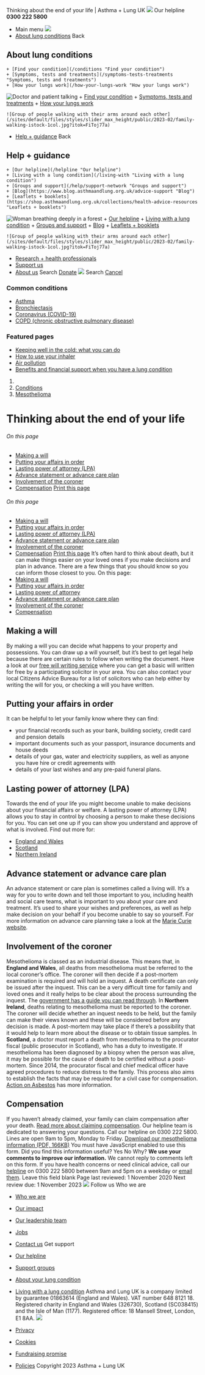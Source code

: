 
Thinking about the end of your life | Asthma + Lung UK
 [![](/themes/custom/asthma-lung-uk/images/aluk-logo.png)](/ "Homepage")
 Our helpline **0300 222 5800**
* Main menu
![](/wingsuit/asthma-lung-uk/images/aluk-logo.png)
* [About lung conditions](#about "About lung conditions")
 Back
 
## About lung conditions
	+ [Find your condition](/conditions "Find your condition")
	+ [Symptoms, tests and treatments](/symptoms-tests-treatments "Symptoms, tests and treatments")
	+ [How your lungs work](/how-your-lungs-work "How your lungs work")
![Doctor and patient talking](/sites/default/files/styles/slider_max_height/public/2023-02/119589.jpg?itok=IfMKqhqJ)
	+ [Find your condition](/conditions)
	+ [Symptoms, tests and treatments](/symptoms-tests-treatments)
	+ [How your lungs work](/how-your-lungs-work)
	
	
	![Group of people walking with their arms around each other](/sites/default/files/styles/slider_max_height/public/2023-02/family-walking-istock-1col.jpg?itok=FiToj77a)
* [Help + guidance](#get-support "Help + guidance")
 Back
 
## Help + guidance
	+ [Our helpline](/helpline "Our helpline")
	+ [Living with a lung condition](/living-with "Living with a lung condition")
	+ [Groups and support](/help/support-network "Groups and support")
	+ [Blog](https://www.blog.asthmaandlung.org.uk/advice-support "Blog")
	+ [Leaflets + booklets](https://shop.asthmaandlung.org.uk/collections/health-advice-resources "Leaflets + booklets")
![Woman breathing deeply in a forest](/sites/default/files/styles/slider_max_height/public/2023-02/A%2BLUK%20Generic73.jpg?itok=IY-jWei3)
	+ [Our helpline](/helpline)
	+ [Living with a lung condition](/living-with)
	+ [Groups and support](/help/support-network)
	+ [Blog](https://www.blog.asthmaandlung.org.uk/advice-support)
	+ [Leaflets + booklets](https://shop.asthmaandlung.org.uk/collections/health-advice-resources "Leaflets and booklets about lung conditions")
	
	
	![Group of people walking with their arms around each other](/sites/default/files/styles/slider_max_height/public/2023-02/family-walking-istock-1col.jpg?itok=FiToj77a)
* [Research + health professionals](/research-health-professionals "Research + health professionals")
* [Support us](/support-us "Support us")
* [About us](/about-us "About us")
Search
[Donate](https://action.asthmaandlung.org.uk/page/99720/donate/1?ea_tracking_id=General_WebsiteALUK_Header_Regular "Donate") 
 [![](/themes/custom/asthma-lung-uk/images/aluk-logo.png)](/ "Homepage")
Search
[Cancel](#)
### Common conditions
* [Asthma](/conditions/asthma)
* [Bronchiectasis](/conditions/bronchiectasis)
* [Coronavirus (COVID-19)](/conditions/coronavirus)
* [COPD (chronic obstructive pulmonary disease)](/conditions/copd-chronic-obstructive-pulmonary-disease)
### Featured pages
* [Keeping well in the cold: what you can do](/living-with/cold-weather)
* [How to use your inhaler](/living-with/inhaler-videos)
* [Air pollution](/living-with/air-pollution)
* [Benefits and financial support when you have a lung condition](/living-with/benefits)
1. 
3. [Conditions](/conditions)
5. [Mesothelioma](/conditions/mesothelioma)
# Thinking about the end of your life
###### On this page
* [Making a will](#will)
* [Putting your affairs in order](#affairs)
* [Lasting power of attorney (LPA)](#lpa)
* [Advance statement or advance care plan](#advance-care-plan)
* [Involvement of the coroner](#coroner)
* [Compensation](#compensation)
[Print this page](javascript:window.print();) 
###### On this page
* [Making a will](#will)
* [Putting your affairs in order](#affairs)
* [Lasting power of attorney (LPA)](#lpa)
* [Advance statement or advance care plan](#advance-care-plan)
* [Involvement of the coroner](#coroner)
* [Compensation](#compensation)
[Print this page](javascript:window.print();) 
It’s often hard to think about death, but it can make things easier on your loved ones if you make decisions and plan in advance. There are a few things that you should know so you can inform those closest to you.
On this page:
* [Making a will](#will)
* [Putting your affairs in order](#affairs)
* [Lasting power of attorney](#lpa)
* [Advance statement or advance care plan](#advance-care-plan)
* [Involvement of the coroner](#coroner)
* [Compensation](#compensation)
## Making a will
By making a will you can decide what happens to your property and possessions. You can draw up a will yourself, but it’s best to get legal help because there are certain rules to follow when writing the document.
Have a look at our [free will writing service](https://www.blf.org.uk/legacies/our-free-will-writing-service) where you can get a basic will written for free by a participating solicitor in your area. You can also contact your local Citizens Advice Bureau for a list of solicitors who can help either by writing the will for you, or checking a will you have written.
## Putting your affairs in order
It can be helpful to let your family know where they can find:
* your financial records such as your bank, building society, credit card and pension details
* important documents such as your passport, insurance documents and house deeds
* details of your gas, water and electricity suppliers, as well as anyone you have hire or credit agreements with
* details of your last wishes and any pre-paid funeral plans.
## Lasting power of attorney (LPA)
Towards the end of your life you might become unable to make decisions about your financial affairs or welfare.
A lasting power of attorney (LPA) allows you to stay in control by choosing a person to make these decisions for you. You can set one up if you can show you understand and approve of what is involved. Find out more for:
* [England and Wales](https://www.gov.uk/power-of-attorney)
* [Scotland](http://www.publicguardian-scotland.gov.uk/power-of-attorney)
* [Northern Ireland](https://www.nidirect.gov.uk/)
## Advance statement or advance care plan
An advance statement or care plan is sometimes called a living will. It’s a way for you to write down and tell those important to you, including health and social care teams, what is important to you about your care and treatment. It’s used to share your wishes and preferences, as well as help make decision on your behalf if you become unable to say so yourself. For more information on advance care planning take a look at the [Marie Curie website](https://www.mariecurie.org.uk/help/support/terminal-illness/planning-ahead/advance-care-planning).
## Involvement of the coroner
Mesothelioma is classed as an industrial disease. This means that, in **England and Wales**, all deaths from mesothelioma must be referred to the local coroner’s office. The coroner will then decide if a post-mortem examination is required and will hold an inquest. A death certificate can only be issued after the inquest. This can be a very difficult time for family and loved ones and it really helps to be clear about the process surrounding the inquest. The [government has a guide you can read through](https://www.gov.uk/government/publications/guide-to-coroner-services-and-coroner-investigations-a-short-guide).
In **Northern Ireland**, deaths relating to mesothelioma must be reported to the coroner. The coroner will decide whether an inquest needs to be held, but the family can make their views known and these will be considered before any decision is made. A post-mortem may take place if there’s a possibility that it would help to learn more about the disease or to obtain tissue samples.
In **Scotland**, a doctor must report a death from mesothelioma to the procurator fiscal (public prosecutor in Scotland), who has a duty to investigate. If mesothelioma has been diagnosed by a biopsy when the person was alive, it may be possible for the cause of death to be certified without a post-mortem. Since 2014, the procurator fiscal and chief medical officer have agreed procedures to reduce distress to the family. This process also aims to establish the facts that may be required for a civil case for compensation. [Action on Asbestos](https://www.clydesideactiononasbestos.org.uk/) has more information.
## Compensation
If you haven’t already claimed, your family can claim compensation after your death. [Read more about claiming compensation](https://www.blf.org.uk/support-for-you/mesothelioma/support/specialist-legal-support).
Our helpline team is dedicated to answering your questions. Call our helpline on 0300 222 5800. Lines are open 9am to 5pm, Monday to Friday.
[Download our mesothelioma information (PDF, 166KB)](https://www.blf.org.uk/sites/default/files/Mesothelioma%20V5%20downloadable%20PDF.pdf)
You must have JavaScript enabled to use this form.
Did you find this information useful?
Yes
No
Why?
**We use your comments to improve our information.** We cannot reply to comments left on this form. If you have health concerns or need clinical advice, call our [helpline](/helpline) on 0300 222 5800 between 9am and 5pm on a weekday or [email them](/helpline).
Leave this field blank
Page last reviewed: 
1 November 2020
Next review due: 
1 November 2023
 [![](/sites/default/files/2023-01/footer-logo%20%281%29.png)](/ "Homepage")
Follow us
 Who we are
 
* [Who we are](/about-us/who-we-are)
* [Our impact](/about-us/our-impact)
* [Our leadership team](/about-us/our-leadership-team)
* [Jobs](/work-us)
* [Contact us](/about-us/contact-us)
 Get support
 
* [Our helpline](/helpline)
* [Support groups](/help/support-network)
* [About your lung condition](/conditions)
* [Living with a lung condition](/living-with)
Asthma and Lung UK is a company limited by guarantee 01863614 (England and Wales). VAT number 648 8121 18.
Registered charity in England and Wales (326730), Scotland (SC038415) and the Isle of Man (1177). Registered office: 18 Mansell Street, London, E1 8AA.
[![](/sites/default/files/2023-01/reg-logo%20%281%29.png)](https://www.fundraisingregulator.org.uk)
![]()
![]()
* [Privacy](/privacy-policy)
* [Cookies](/cookies-how-we-use-them)
* [Fundraising promise](/fundraising-promise)
* [Policies](/about-us/policies)
 Copyright 2023 Asthma + Lung UK
 
